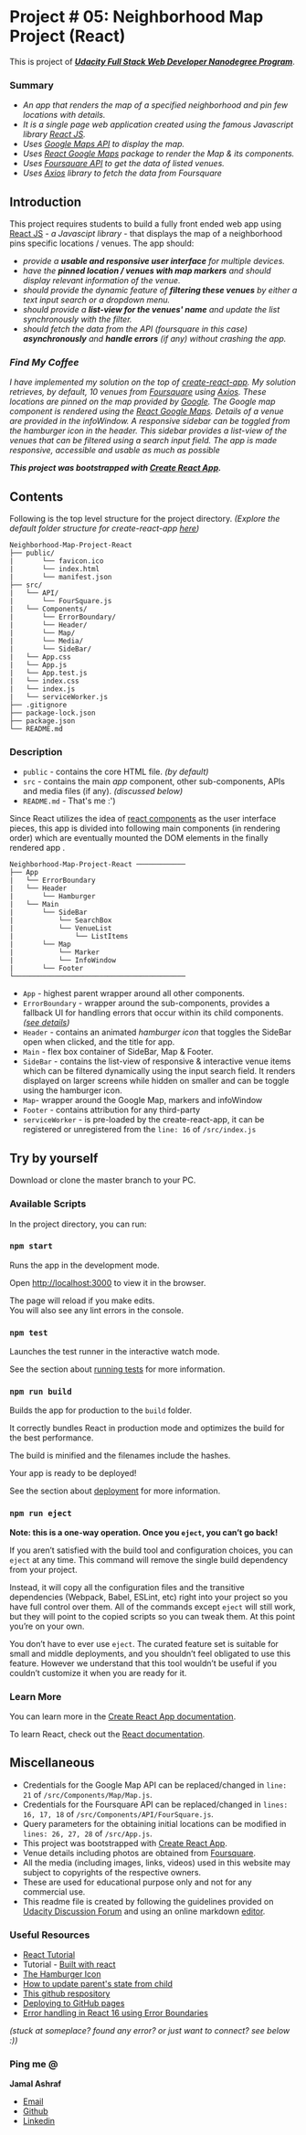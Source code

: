 # Project # 05: Neighborhood Map Project (React)



This is project of  _**[Udacity Full Stack Web Developer Nanodegree Program](https://classroom.udacity.com/nanodegrees/nd004/)**_.


### Summary

-   *An app that renders the map of a specified neighborhood and pin few locations with details.*
-   *It is a single page web application created using the famous Javascript library [React JS](https://reactjs.org/).*
-   *Uses [Google Maps API](https://cloud.google.com/maps-platform/) to display the map.*
-   *Uses [React Google Maps](https://tomchentw.github.io/react-google-maps/) package to render the Map & its components.*
-   *Uses [Foursquare API](https://developer.foursquare.com/) to get the data of listed venues.*
-   *Uses [Axios](https://github.com/axios/axios) library to fetch the data from Foursquare*


## Introduction
This project requires students to build a fully front ended web app using [React JS](https://reactjs.org/) - *a Javascipt library* - that displays the map of a neighborhood pins specific locations / venues. The app should:

* *provide a **usable and responsive user interface** for multiple devices.*
* *have the **pinned location / venues with map markers** and should display relevant information of the venue.*
* *should provide the dynamic feature of **filtering these venues** by either a text input search or a dropdown menu.*
*  *should provide a **list-view for the venues' name** and update the list synchronously with the filter.*
* *should fetch the data from the API (foursquare in this case) **asynchronously** and **handle errors** (if any)  without crashing the app.*



### *Find My Coffee*
*I have implemented my solution on the top of [create-react-app](https://github.com/facebook/create-react-app). My solution retrieves, by default, 10 venues from [Foursquare](https://developer.foursquare.com/) using [Axios](https://github.com/axios/axios). These locations are pinned on the map provided by [Google](https://cloud.google.com/maps-platform/). The Google map component is rendered using the [React Google Maps](https://tomchentw.github.io/react-google-maps/). Details of a venue are provided in the infoWindow.*
*A responsive sidebar can be toggled from the hamburger icon in the header. This sidebar provides a list-view of the venues that can be filtered using a search input field. The app is made responsive, accessible and usable as much as possible*

***This project was bootstrapped with [Create React App](https://github.com/facebook/create-react-app).***

## Contents
Following is the top level structure for the project directory.
*(Explore the default folder structure for create-react-app [here](https://facebook.github.io/create-react-app/docs/folder-structure))*
```
Neighborhood-Map-Project-React
├── public/
|		└── favicon.ico
|		└── index.html
|		└── manifest.json
├── src/
|	└── API/
|		└── FourSquare.js
|	└── Components/
|		└── ErrorBoundary/
|		└── Header/
|		└── Map/
|		└── Media/
|		└── SideBar/
|	└── App.css
|	└── App.js
|	└── App.test.js
|	└── index.css
|	└── index.js
|	└── serviceWorker.js
├── .gitignore
├── package-lock.json
├── package.json
└── README.md
```
### Description
* `public` - contains the core HTML file. *(by default)*
* `src` - contains the main *app* component, other sub-components, APIs and  media files (if any). *(discussed below)*
* `README.md` - That's me :')

Since React utilizes the idea of [react components](https://reactjs.org/docs/react-component.html) as the user interface pieces, this app is divided into following main components (in rendering order) which are eventually mounted the DOM elements in the finally rendered app .
```
Neighborhood-Map-Project-React ────────────
├── App
|	└── ErrorBoundary
|	└── Header
|		└── Hamburger
|	└── Main
|		└── SideBar
|			└── SearchBox
|			└── VenueList
|				└── ListItems
|		└── Map
|			└── Marker
|			└── InfoWindow
|		└── Footer
└──────────────────────────────────────────
```
* `App` - highest parent wrapper around all other components.
*  `ErrorBoundary` - wrapper around the sub-components, provides a fallback UI for handling errors that occur within its child components. *([see details](https://reactjs.org/docs/error-boundaries.html))*
* `Header` - contains an animated *hamburger icon* that toggles the SideBar open when clicked, and the title for app.
* `Main` - flex box container of SideBar, Map & Footer.
* `SideBar` - contains the list-view of responsive & interactive venue items which can be filtered dynamically using the input search field. It renders displayed on larger screens while hidden on smaller and can be toggle using the hamburger icon. 
* `Map`- wrapper around the Google Map, markers and infoWindow
* `Footer` - contains attribution for any third-party
* `serviceWorker` - is pre-loaded by the create-react-app, it can be registered or unregistered from the `line: 16` of `/src/index.js`
## Try by yourself

Download or clone the master branch to your PC.
### Available Scripts
In the project directory, you can run:

### `npm start`
Runs the app in the development mode.<br>

Open [http://localhost:3000](http://localhost:3000) to view it in the browser.

The page will reload if you make edits.<br>
You will also see any lint errors in the console.

### `npm test`
Launches the test runner in the interactive watch mode.<br>

See the section about [running tests](https://facebook.github.io/create-react-app/docs/running-tests) for more information.

### `npm run build`
Builds the app for production to the `build` folder.<br>

It correctly bundles React in production mode and optimizes the build for the best performance.

The build is minified and the filenames include the hashes.<br>

Your app is ready to be deployed!

See the section about [deployment](https://facebook.github.io/create-react-app/docs/deployment) for more information.

### `npm run eject`

**Note: this is a one-way operation. Once you `eject`, you can’t go back!**

If you aren’t satisfied with the build tool and configuration choices, you can `eject` at any time. This command will remove the single build dependency from your project.

Instead, it will copy all the configuration files and the transitive dependencies (Webpack, Babel, ESLint, etc) right into your project so you have full control over them. All of the commands except `eject` will still work, but they will point to the copied scripts so you can tweak them. At this point you’re on your own.

You don’t have to ever use `eject`. The curated feature set is suitable for small and middle deployments, and you shouldn’t feel obligated to use this feature. However we understand that this tool wouldn’t be useful if you couldn’t customize it when you are ready for it.

### Learn More

You can learn more in the [Create React App documentation](https://facebook.github.io/create-react-app/docs/getting-started).

To learn React, check out the [React documentation](https://reactjs.org/).

## Miscellaneous

* Credentials for the Google Map API can be replaced/changed in `line: 21` of `/src/Components/Map/Map.js`.
* Credentials for the Foursquare API can be replaced/changed in `lines: 16, 17, 18` of `/src/Components/API/FourSquare.js`.
* Query parameters for the obtaining initial locations can be modified in `lines: 26, 27, 28` of `/src/App.js`.
* This project was bootstrapped with [Create React App](https://github.com/facebook/create-react-app).
* Venue details including photos are obtained from [Foursquare](https://developer.foursquare.com/).
* All the media (including images, links, videos) used in this website may subject to copyrights of the respective owners.
* These are used for educational purpose only and not for any commercial use.
* This readme file is created by following the guidelines provided on [Udacity Discussion Forum](https://discussions.udacity.com/t/movie-trailer-website-checklist-read-this-before-you-submit-your-project/39852) and using an online markdown [editor](https://stackedit.io/).

### Useful Resources
* [React Tutorial](https://reactjs.org/tutorial/tutorial.html)
* Tutorial - [Built with react](http://buildwithreact.com/tutorial/jsx)
* [The Hamburger Icon](https://github.com/jonsuh/hamburgers)
* [How to update parent's state from child](https://stackoverflow.com/questions/35537229/how-to-update-parents-state-in-react)
* [This github respository](https://github.com/Jlevett/Neighborhood-Map-React)
* [Deploying to GitHub pages](https://codeburst.io/deploy-react-to-github-pages-to-create-an-amazing-website-42d8b09cd4d)
* [Error handling in React 16 using Error Boundaries](https://scotch.io/tutorials/error-handling-in-react-16-using-error-boundaries)

_(stuck at someplace? found any error? or just want to connect? see below :))_

### Ping me @

**Jamal Ashraf**

-   [Email](mailto:jamal8548@gmail.com)
-   [Github](https://github.com/Jamal8548)
-   [Linkedin](https://www.linkedin.com/in/jamal-ashraf-231906196/)
